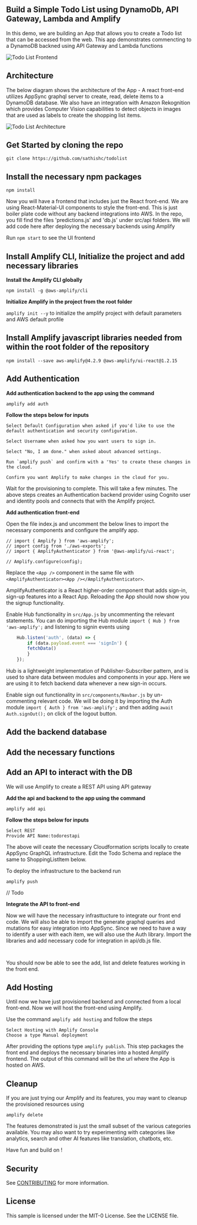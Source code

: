 ## Build a Simple Todo List using DynamoDb, API Gateway, Lambda and Amplify

In this demo, we are building an App that allows you to create a Todo list that can be accessed from the web. This app demonstrates commencting to a DynamoDB backned using API Gateway and Lambda functions

![Todo List Frontend](public/todo-list.png)


## Architecture 

The below diagram shows the architecture of the App - A react front-end utilizes AppSync graphql server to create, read, delete items to a DynamoDB database. We also have an integration with Amazon Rekognition which provides Computer Vision capabilities to detect objects in images that are used as labels to create the shopping list items. 

![Todo List Architecture](public/Todo-Architecture.png)

## Get Started by cloning the repo

`git clone https://github.com/sathishc/todolist`


## Install the necessary npm packages

`npm install`

Now you will have a frontend that includes just the React front-end. We are using React-Material-UI components to style the front-end. This is just boiler plate code without any backend integrations into AWS. In the repo, you fill find the files 'predictions.js' and 'db.js' under src/api folders. We will add code here after deploying the necessary backends using Amplify 

Run `npm start` to see the UI frontend

## Install Amplify CLI, Initialize the project and add necessary libraries

**Install the Amplify CLI globally**

`npm install -g @aws-amplify/cli`


**Initialize Amplify in the project from the root folder**

`amplify init --y` to initialize the amplify project with default parameters and AWS default profile


## Install Amplify javascript libraries needed from within the root folder of the repository

`npm install --save aws-amplify@4.2.9 @aws-amplify/ui-react@1.2.15`

## Add Authentication

**Add authentication backend to the app using the command**

`amplify add auth`

**Follow the steps below for inputs**

```
Select Default Configuration when asked if you'd like to use the default authentication and security configuration.
   
Select Username when asked how you want users to sign in.
   
Select "No, I am done." when asked about advanced settings.

Run `amplify push` and confirm with a 'Yes' to create these changes in the cloud.

Confirm you want Amplify to make changes in the cloud for you.
```

Wait for the provisioning to complete. This will take a few minutes. The above steps creates an Authentication backend provider using Cognito user and identity pools and connects that with the Amplify project.

**Add authentication front-end**

Open the file index.js and uncomment the below lines to import the necessary components and configure the amplify app.

```
// import { Amplify } from 'aws-amplify';
// import config from './aws-exports';
// import { AmplifyAuthenticator } from '@aws-amplify/ui-react';

// Amplify.configure(config);
```

Replace the `<App />` component in the same file with `<AmplifyAuthenticator><App /></AmplifyAuthenticator>`. 

AmplifyAuthenticator is a React higher-order component that adds sign-in, sign-up features into a React App. Reloading the App should now show you the signup functionality. 

Enable Hub functionality in `src/App.js` by uncommenting the relevant statements. You can do importing the Hub module `import { Hub } from 'aws-amplify';` and listening to signin events using

```javascript
    Hub.listen('auth', (data) => {
        if (data.payload.event === 'signIn') {
        fetchData()
        }
    });
```

Hub is a lightweight implementation of Publisher-Subscriber pattern, and is used to share data between modules and components in your app. Here we are using it to fetch backend data whenever a new sign-in occurs.

Enable sign out functionality in `src/components/Navbar.js` by un-commenting relevant code. We will be doing it by importing the Auth module `import { Auth } from 'aws-amplify';` and then adding `await Auth.signOut();` on click of the logout button.  

## Add the backend database 


## Add the necessary functions


## Add an API to interact with the DB

We will use Amplify to create a REST API using API gateway

**Add the api and backend to the app using the command**

`amplify add api`

**Follow the steps below for inputs**

```
Select REST
Provide API Name:todorestapi

```
The above will ceate the necessary Cloudformation scripts locally to create AppSync GraphQL infrastructure. Edit the Todo Schema and replace the same to ShoppingListItem below. 


To deploy the infrastructure to the backend run

`amplify push`

// Todo

**Integrate the API to front-end**

Now we will have the necessary infrasttucture to integrate our front end code. We will also be able to import the generate graphql queries and mutations for easy integration into AppSync. Since we need to have a way to identify a user with each item, we will also use the Auth library. Import the libraries and add necessary code for integration in api/db.js file.

```javascript
    

```
You should now be able to see the add, list and delete features working in the front end. 


 ## Add Hosting

 Until now we have just provisioned backend and connected from a local front-end. Now we will host the front-end using Amplify.

 Use the command `amplify add hosting` and follow the steps

 ```
 Select Hosting with Amplify Console
 Choose a type Manual deployment
 ```

 After providing the options type `amplify publish`. This step packages the front end and deploys the necessary binaries into a hosted Amplify frontend. The output of this command will be the url where the App is hosted on AWS.

## Cleanup

If you are just trying our Amplify and its features, you may want to cleanup the provisioned resources using

`amplify delete`

The features demonstrated is just the small subset of the various categories available. You may also want to try experimenting with categories like analytics, search and other AI features like translation, chatbots, etc.

Have fun and build on !

## Security

See [CONTRIBUTING](CONTRIBUTING.md#security-issue-notifications) for more information.

## License

This sample is licensed under the MIT-0 License. See the LICENSE file.

